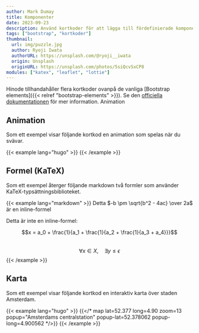 ```yaml
---
author: Mark Dumay
title: Komponenter
date: 2023-09-23
description: Använd kortkoder för att lägga till fördefinierade komponenter som drivs av externa bibliotek.
tags: ["bootstrap", "kortkoder"]
thumbnail:
  url: img/puzzle.jpg
  author: Ryoji Iwata
  authorURL: https://unsplash.com/@ryoji__iwata
  origin: Unsplash
  originURL: https://unsplash.com/photos/5siQcvSxCP8
modules: ["katex", "leaflet", "lottie"]
---
```


Hinode tillhandahåller flera kortkoder ovanpå de vanliga [Bootstrap elements]({{< relref "bootstrap-elements" >}}). Se den [officiella dokumentationen](about:blank) för mer information.
Animation

## Animation

Som ett exempel visar följande kortkod en animation som spelas när du svävar.

<!-- markdownlint-disable MD037 -->
{{< example lang="hugo" >}}
{{< /example >}}
<!-- markdownlint-enable MD037 -->

## Formel (KaTeX)

Som ett exempel återger följande markdown två formler som använder KaTeX-typsättningsbiblioteket.

{{< example lang="markdown" >}}
Detta $-b \pm \sqrt{b^2 - 4ac} \over 2a$ är en inline-formel

Detta är inte en inline-formel:

$$x = a_0 + \frac{1}{a_1 + \frac{1}{a_2 + \frac{1}{a_3 + a_4}}}$$  
$$\forall x \in X, \quad \exists y \leq \epsilon$$
{{< /example >}}

## Karta

Som ett exempel visar följande kortkod en interaktiv karta över staden Amsterdam.

<!-- markdownlint-disable MD037 -->
{{< example lang="hugo" >}}
{{</* map lat=52.377 long=4.90 zoom=13 popup="Amsterdams centralstation" popup-lat=52.378062 popup-long=4.900562 */>}}
{{< /example >}}
<!-- markdownlint-enable MD037 -->
